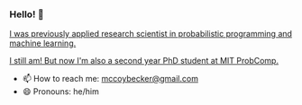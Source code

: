 ### Hello! 👋

[I was previously applied research scientist in probabilistic programming and machine learning.](https://femtomc.github.io/)

[I still am! But now I'm also a second year PhD student at MIT ProbComp.](http://probcomp.csail.mit.edu/)

- 📫 How to reach me: mccoybecker@gmail.com
- 😄 Pronouns: he/him

